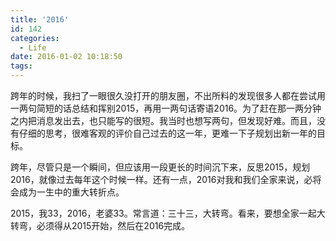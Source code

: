 ```yaml
---
title: '2016'
id: 142
categories:
  - Life
date: 2016-01-02 10:18:50
tags:
---
```


跨年的时候，我扫了一眼很久没打开的朋友圈，不出所料的发现很多人都在尝试用一两句简短的话总结和挥别2015，再用一两句话寄语2016。为了赶在那一两分钟之内把消息发出去，也只能写的很短。我当时也想写两句，但发现好难。而且，没有仔细的思考，很难客观的评价自己过去的这一年，更难一下子规划出新一年的目标。

跨年，尽管只是一个瞬间，但应该用一段更长的时间沉下来，反思2015，规划2016，就像过去每年这个时候一样。还有一点，2016对我和我们全家来说，必将会成为一生中的重大转折点。

2015，我33，2016，老婆33。常言道：三十三，大转弯。看来，要想全家一起大转弯，必须得从2015开始，然后在2016完成。